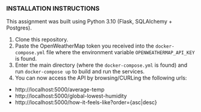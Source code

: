 ### INSTALLATION INSTRUCTIONS ###
This assignment was built using Python 3.10 (Flask, SQLAlchemy + Postgres).
1. Clone this repository.
2. Paste the OpenWeatherMap token you received into the `docker-compose.yml` file where the environment variable `OPENWEATHERMAP_API_KEY` is found.
2. Enter the main directory (where the `docker-compose.yml` is found) and run `docker-compose up` to build and run the services.
4. You can now access the API by browsing/CURLing the following urls:
- http://localhost:5000/average-temp
- http://localhost:5000/global-lowest-humidity
- http://localhost:5000/how-it-feels-like?order={asc|desc}

